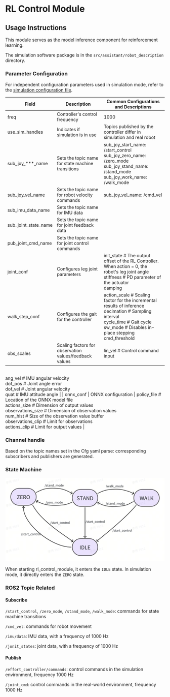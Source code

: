 # RL Control Module

## Usage Instructions

This module serves as the model inference component for reinforcement learning.

The simulation software package is in the `src/assistant/robot_description` directory.

### Parameter Configuration

For independent configuration parameters used in simulation mode, refer to the [simulation configuration file](/src/module/rl_control_module/cfg/rl_x1_sim.yaml).

| Field                   |  Description                         | Common Configurations and Descriptions                                                   |
| -------------------- | ------------------------- | ---------------------------------------------------------------------- |
| freq                  | Controller's control frequency             | 1000                                               |
| use_sim_handles       | Indicates if simulation is in use             | Topics published by the controller differ in simulation and real robot                      |
| sub_joy_***_name      | Sets the topic name for state machine transitions    | sub_joy_start_name: /start_control<br />sub_joy_zero_name: /zero_mode<br />sub_joy_stand_name: /stand_mode<br />sub_joy_work_name: /walk_mode<br /> |
| sub_joy_vel_name      | Sets the topic name for robot velocity commands | sub_joy_vel_name: /cmd_vel
| sub_imu_data_name     | Sets the topic name for IMU data      |                                                              |
| sub_joint_state_name  | Sets the topic name for joint feedback data |                                                              |
| pub_joint_cmd_name    | Sets the topic name for joint control commands |                                                              |
| joint_conf            | Configures leg joint parameters           | init_state  # The output offset of the RL Controller. When action = 0, the robot's leg joint angle <br /> stiffness   # PD parameter of the actuator <br />damping |
| walk_step_conf        | Configures the gait for the controller             | action_scale          # Scaling factor for the incremental results of inference<br />decimation            # Sampling interval<br />cycle_time            # Gait cycle<br />sw_mode             # Disables in-place stepping<br />cmd_threshold     |
| obs_scales            | Scaling factors for observation values/feedback values    | lin_vel        # Control command input

<br />ang_vel     # IMU angular velocity<br />dof_pos     # Joint angle error<br />dof_vel      # Joint angular velocity<br />quat          #  IMU attitude angle |
| onnx_conf             | ONNX configuration                   | policy_file              # Location of the ONNX model file <br />actions_size          # Dimension of output values <br />observations_size # Dimension of observation values <br />num_hist               # Size of the observation value buffer <br />observations_clip  # Limit for observations <br />actions_clip           # Limit for output values |

### Channel handle

Based on the topic names set in the Cfg yaml parse: corresponding subscribers and publishers are generated.

### State Machine

![rl_control_img2](rl_control_img.png)

When starting rl_control_module, it enters the `IDLE` state. In simulation mode, it directly enters the `ZERO` state.

### ROS2 Topic Related

#### Subscribe

`/start_control`, `/zero_mode`, `/stand_mode`, `/walk_mode`: commands for state machine transitions

`/cmd_vel`: commands for robot movement

`/imu/data`: IMU data, with a frequency of 1000 Hz

`/jonit_states`: joint data, with a frequency of 1000 Hz

#### Publish

`/effort_controller/commands`: control commands in the simulation environment, frequency 1000 Hz

`/joint_cmd`: control commands in the real-world environment, frequency 1000 Hz
